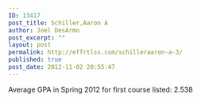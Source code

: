 ```yaml
---
ID: 13417
post_title: Schiller,Aaron A
author: Joel DesArmo
post_excerpt: ""
layout: post
permalink: http://effrtlss.com/schilleraaron-a-3/
published: true
post_date: 2012-11-02 20:55:47
---
```

<p>Average GPA in Spring 2012 for first course listed: 2.538</p>